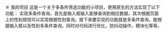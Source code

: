 ＃ 我的项目
这是一个关于多条件筛选功能的小项目，使用原生的方法实现了以下功能：
实现多条件查询，首先是输入框输入能够查询到相应数据，其次根据页面上的性别按钮可以实现根据性别查询。接下来要实现的功能就是多条件查询，能根据输入框以及性别多条件查询，同时对代码进行优化，防抖动操作，模块化等等。
